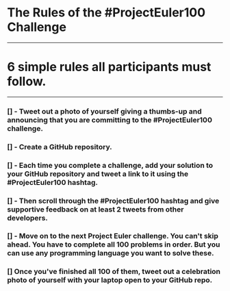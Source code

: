# The Rules of the #ProjectEuler100 Challenge

---
# 6 simple rules all participants must follow.
---

### [] - Tweet out a photo of yourself giving a thumbs-up and announcing that you are committing to the #ProjectEuler100 challenge.
### [] - Create a GitHub repository.
### [] - Each time you complete a challenge, add your solution to your GitHub repository and tweet a link to it using the #ProjectEuler100 hashtag.
### [] - Then scroll through the #ProjectEuler100 hashtag and give supportive feedback on at least 2 tweets from other developers.
### [] - Move on to the next Project Euler challenge. You can't skip ahead. You have to complete all 100 problems in order. But you can use any programming language you want to solve these.
### [] ­ Once you've finished all 100 of them, tweet out a celebration photo of yourself with your laptop open to your GitHub repo.
